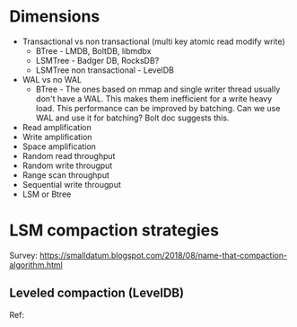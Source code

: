 
# Dimensions

* Transactional vs non transactional (multi key atomic read modify write)
  * BTree - LMDB, BoltDB, libmdbx
  * LSMTree - Badger DB, RocksDB?
  * LSMTree non transactional - LevelDB
* WAL vs no WAL
  * BTree - The ones based on mmap and single writer thread usually don't have a WAL. This makes them inefficient for a write heavy load. This performance can be improved by batching. Can we use WAL and use it for batching? Bolt doc suggests this.
* Read amplification
* Write amplification
* Space amplification
* Random read throughput
* Random write througput
* Range scan throughput
* Sequential write througput
* LSM or Btree

# LSM compaction strategies
Survey: https://smalldatum.blogspot.com/2018/08/name-that-compaction-algorithm.html

## Leveled compaction (LevelDB)
Ref: 